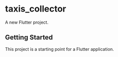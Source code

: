 # taxis_collector

A new Flutter project.

## Getting Started

This project is a starting point for a Flutter application.

